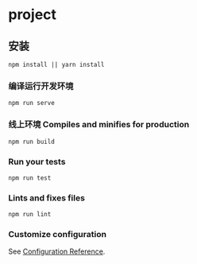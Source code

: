 # project

## 安装
```
npm install || yarn install
```

### 编译运行开发环境
```
npm run serve
```

### 线上环境 Compiles and minifies for production
```
npm run build
```

### Run your tests
```
npm run test
```

### Lints and fixes files
```
npm run lint
```

### Customize configuration
See [Configuration Reference](https://cli.vuejs.org/config/).
